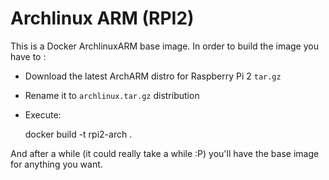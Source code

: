 # Archlinux ARM (RPI2)

This is a Docker ArchlinuxARM base image. In order to build the image
you have to :

- Download the latest ArchARM distro for Raspberry Pi 2 `tar.gz`
- Rename it to `archlinux.tar.gz` distribution
- Execute:

    docker build -t rpi2-arch .

And after a while (it could really take a while :P) you'll have the
base image for anything you want.
